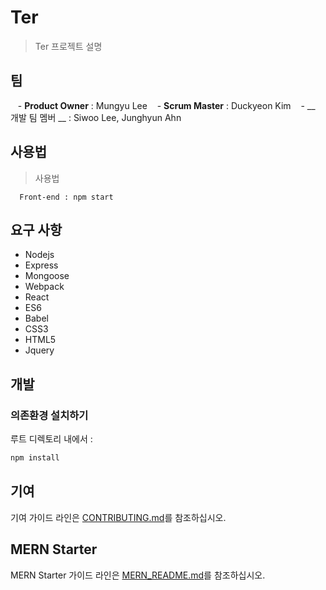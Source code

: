 
# Ter

> Ter 프로젝트 설명



## 팀

   - __Product Owner__ : Mungyu Lee
   - __Scrum Master__ : Duckyeon Kim
   - __ 개발 팀 멤버 __ : Siwoo Lee, Junghyun Ahn


## 사용법

> 사용법

```
  Front-end : npm start
```

## 요구 사항

- Nodejs 
- Express
- Mongoose
- Webpack
- React
- ES6
- Babel
- CSS3
- HTML5
- Jquery

## 개발

### 의존환경 설치하기

루트 디렉토리 내에서 :

```sh
npm install
```

## 기여

기여 가이드 라인은 [CONTRIBUTING.md](CONTRIBUTING.md)를 참조하십시오.


## MERN Starter

MERN Starter 가이드 라인은 [MERN_README.md](README_original.md)를 참조하십시오.